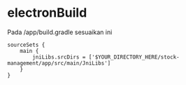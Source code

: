 # electronBuild

Pada /app/build.gradle sesuaikan ini

    sourceSets {
        main {
            jniLibs.srcDirs = ['$YOUR_DIRECTORY_HERE/stock-management/app/src/main/JniLibs']
        }
    }

